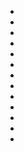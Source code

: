 * [](ali.md)
* [](auntshannon.md)
* [](bob.md)
* [](cultmembers.md)
* [](doctormcdermott.md)
* [](jason.md)
* [](jill.md)
* [](mom.md)
* [](nick.md)
* [](pizzaman.md)
* [](policeofficer.md)
* [](teenagers.md)
* [](thomas.md)
